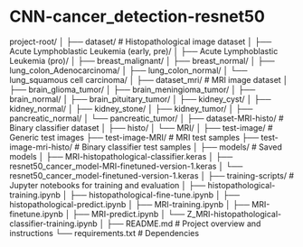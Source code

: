 # CNN-cancer_detection-resnet50

project-root/
│
├── dataset/                          # Histopathological image dataset
│   ├── Acute Lymphoblastic Leukemia (early, pre)/
│   ├── Acute Lymphoblastic Leukemia (pro)/
│   ├── breast_malignant/
│   ├── breast_normal/
│   ├── lung_colon_Adenocarcinoma/
│   ├── lung_colon_normal/
│   └── lung_squamous cell carcinoma/
│
├── dataset_mri/                      # MRI image dataset
│   ├── brain_glioma_tumor/
│   ├── brain_meningioma_tumor/
│   ├── brain_normal/
│   ├── brain_pituitary_tumor/
│   ├── kidney_cyst/
│   ├── kidney_normal/
│   ├── kidney_stone/
│   ├── kidney_tumor/
│   ├── pancreatic_normal/
│   └── pancreatic_tumor/
│
├── dataset-MRI-histo/               # Binary classifier dataset
│   ├── histo/
│   └── MRI/
│
├── test-image/                      # Generic test images
├── test-image-MRI/                  # MRI test samples
├── test-image-mri-histo/           # Binary classifier test samples
│
├── models/                          # Saved models
│   ├── MRI-histopathological-classifier.keras
│   ├── resnet50_cancer_model-MRI-finetuned-version-1.keras
│   └── resnet50_cancer_model-finetuned-version-1.keras
│
├── training-scripts/                # Jupyter notebooks for training and evaluation
│   ├── histopathological-training.ipynb
│   ├── histopathological-fine-tune.ipynb
│   ├── histopathological-predict.ipynb
│   ├── MRI-training.ipynb
│   ├── MRI-finetune.ipynb
│   ├── MRI-predict.ipynb
│   └── Z_MRI-histopathological-classifier-training.ipynb
│
├── README.md                        # Project overview and instructions
└── requirements.txt                 # Dependencies
